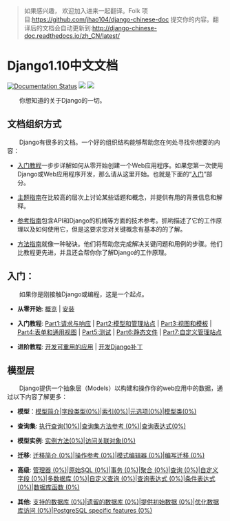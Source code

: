 >如果感兴趣， 欢迎加入进来一起翻译。Folk 项目:https://github.com/jhao104/django-chinese-doc 提交你的内容。翻译后的文档会自动更新到:http://django-chinese-doc.readthedocs.io/zh_CN/latest/

# Django1.10中文文档
[![Documentation Status](https://readthedocs.org/projects/django-chinese-doc/badge/?version=latest)](http://django-chinese-doc.readthedocs.io/zh_CN/latest/?badge=latest)
[![](https://img.shields.io/badge/Powered%20by-@j_hao104-blue.svg)](http://www.spiderpy.cn/blog/)
[![](http://progressed.io/bar/10?title=completed)]()

　　你想知道的关于Django的一切。

## 文档组织方式

　　Django有很多的文档。一个好的组织结构能够帮助您在何处寻找你想要的内容：

* [入门教程](http://django-chinese-doc.readthedocs.io/zh_CN/latest/intro/index.html)一步步详解如何从零开始创建一个Web应用程序。如果您第一次使用Django或Web应用程序开发，那么请从这里开始。也就是下面的“[入门](#入门)”部分。

* [主题指南](http://django-chinese-doc.readthedocs.io/zh_CN/latest/topics/index.html)在比较高的层次上讨论某些话题和概念，并提供有用的背景信息和解释。

* [参考指南](http://django-chinese-doc.readthedocs.io/zh_CN/latest/ref/index.html)包含API和Django的机械等方面的技术参考。抓哟描述了它的工作原理以及如何使用它，但是这要求您对关键概念有基本的的了解。

* [方法指南](http://django-chinese-doc.readthedocs.io/zh_CN/latest/howto/index.html)就像一种秘诀。他们将帮助您完成解决关键问题和用例的步骤。他们比教程更先进，并且还会帮你你了解Django的工作原理。

## <span id = "first_steps">入门：</span>

　　如果你是刚接触Django或编程，这是一个起点。

* **从零开始**: [概览](http://django-chinese-doc.readthedocs.io/zh_CN/latest/intro/overview.html) | [安装](http://django-chinese-doc.readthedocs.io/zh_CN/latest/intro/install.html)

* **入门教程**: [Part1:请求与响应](http://django-chinese-doc.readthedocs.io/zh_CN/latest/intro/tutorial01.html) | [Part2:模型和管理站点](http://django-chinese-doc.readthedocs.io/zh_CN/latest/intro/tutorial02.html) | [Part3:视图和模板](http://django-chinese-doc.readthedocs.io/zh_CN/latest/intro/tutorial03.html) | [Part4:表单和通用视图](http://django-chinese-doc.readthedocs.io/zh_CN/latest/intro/tutorial04.html) | [Part5:测试](http://django-chinese-doc.readthedocs.io/zh_CN/latest/intro/tutorial05.html) | [Part6:静态文件](http://django-chinese-doc.readthedocs.io/zh_CN/latest/intro/tutorial06.html) | [Part7:自定义管理站点](http://django-chinese-doc.readthedocs.io/zh_CN/latest/intro/tutorial07.html)

* **进阶教程**: [开发可重用的应用](http://django-chinese-doc.readthedocs.io/zh_CN/latest/intro/reusable-apps.html) | [开发Django补丁](http://django-chinese-doc.readthedocs.io/zh_CN/latest/intro/contributing.html)

## 模型层

　　Django提供一个抽象层（Models）以构建和操作你的web应用中的数据，通过以下内容了解更多：

* **模型**：[模型简介](http://django-chinese-doc.readthedocs.io/zh_CN/latest/topics/db/models.html)|[字段类型(0%)](https://docs.djangoproject.com/en/1.11/ref/models/fields/)|[索引(0%)](https://docs.djangoproject.com/en/1.11/ref/models/indexes/)|[元选项(0%)](https://docs.djangoproject.com/en/1.11/ref/models/options/)|[模型类(0%)](https://docs.djangoproject.com/en/1.11/ref/models/class/)

* **查询集**: [执行查询(10%)](http://django-chinese-doc.readthedocs.io/zh_CN/latest/topics/db/queries.html)|[查询集方法参考 (0%)](https://docs.djangoproject.com/en/1.11/topics/db/queries/)|[查询表达式(0%)](https://docs.djangoproject.com/en/1.11/ref/models/lookups/)

* **模型实例**: [实例方法(0%)](https://docs.djangoproject.com/en/1.11/ref/models/instances/)|[访问关联对象(0%)](http://python.usyiyi.cn/documents/django_182/ref/models/relations.html)
 
* **迁移**: [迁移简介 (0%)](https://docs.djangoproject.com/en/1.10/topics/migrations/)|[操作参考 (0%)](https://docs.djangoproject.com/en/1.10/ref/migration-operations/)|[模式编辑器 (0%)](https://docs.djangoproject.com/en/1.10/ref/schema-editor/)|[编写迁移 (0%)](https://docs.djangoproject.com/en/1.10/howto/writing-migrations/)

* **高级**: [管理器 (0%)](https://docs.djangoproject.com/en/1.10/topics/db/managers/)|[原始SQL (0%)](https://docs.djangoproject.com/en/1.10/topics/db/sql/)|[事务 (0%)](https://docs.djangoproject.com/en/1.10/topics/db/transactions/)|[聚合 (0%)](https://docs.djangoproject.com/en/1.10/topics/db/aggregation/)|[查询 (0%)](https://docs.djangoproject.com/en/1.10/topics/db/search/)|[自定义字段 (0%)](https://docs.djangoproject.com/en/1.10/howto/custom-model-fields/)|[多数据库 (0%)](https://docs.djangoproject.com/en/1.10/topics/db/multi-db/)|[自定义查询 (0%)](https://docs.djangoproject.com/en/1.10/howto/custom-lookups/)|[查询表达式 (0%)](https://docs.djangoproject.com/en/1.10/ref/models/expressions/)|[条件表达式 (0%)](https://docs.djangoproject.com/en/1.10/ref/models/conditional-expressions/)|[数据库函数 (0%)](https://docs.djangoproject.com/en/1.10/ref/models/conditional-expressions/)

* **其他**: [支持的数据库 (0%)](https://docs.djangoproject.com/en/1.10/ref/databases/)|[遗留的数据库 (0%)](https://docs.djangoproject.com/en/1.10/howto/legacy-databases/)|[提供初始数据 (0%)](https://docs.djangoproject.com/en/1.10/howto/initial-data/)|[优化数据库访问 (0%)](https://docs.djangoproject.com/en/1.10/topics/db/optimization/)|[PostgreSQL specific features (0%)](https://docs.djangoproject.com/en/1.10/ref/contrib/postgres/)
